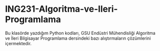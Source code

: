 # ING231-Algoritma-ve-Ileri-Programlama

Bu klasörde yazdığım Python kodları, GSU Endüstri Mühendisliği Algoritma ve İleri Bilgisayar Programlama dersindeki bazı alıştırmaların çözümlerini içermektedir.

